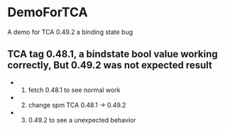 # DemoForTCA
A demo for TCA 0.49.2 a binding state bug

## 
## TCA tag 0.48.1, a bindstate bool value working correctly, But 0.49.2 was not expected result
- 1. fetch 0.48.1 to see normal work
- 2. change spm TCA 0.48.1 -> 0.49.2
- 3. 0.49.2 to see a unexpected behavior
